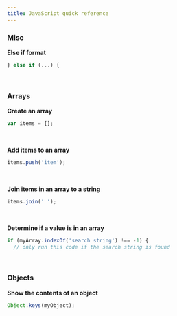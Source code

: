 ```yaml
---
title: JavaScript quick reference
---
```


### Misc

**Else if format**

```javascript
} else if (...) {
```

<br>


### Arrays

**Create an array**

```javascript
var items = [];
```
<br>


**Add items to an array**

```javascript
items.push('item');
```
<br>


**Join items in an array to a string**

```javascript
items.join(' ');
```
<br>


**Determine if a value is in an array**

```javascript
if (myArray.indexOf('search string') !== -1) {
  // only run this code if the search string is found
```

<br>


### Objects

**Show the contents of an object**

```javascript
Object.keys(myObject);
```
